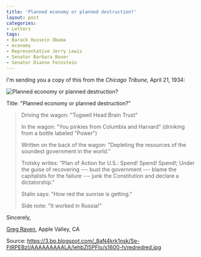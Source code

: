 ```yaml
---
title: 'Planned economy or planned destruction?'
layout: post
categories:
- Letters
tags:
- Barack Hussein Obama
- economy
- Representative Jerry Lewis
- Senator Barbara Boxer
- Senator Dianne Feinstein
---
```


I'm sending you a copy of this from the *Chicago Tribune,* April 21, 1934:

![Planned economy or planned destruction?](https://3.bp.blogspot.com/_8aN4krk1nsk/Se-FtRPEBzI/AAAAAAAAALA/lehbZI5PFIo/s400/redredred.jpg)

Title: "Planned economy or planned destruction?"
> 
> Driving the wagon: "Tugwell Head Brain Trust"
> 
> In the wagon: "You pinkies from Columbia and Harvard" (drinking from a bottle labeled "Power")
> 
> Written on the back of the wagon: "Depleting the resources of the soundest government in the world."
> 
> Trotsky writes: "Plan of Action for U.S.: Spend! Spend! Spend!; Under the guise of recovering --- bust the government --- blame the capitalists for the failure --- junk the Constitution and declare a dictatorship."
> 
> Stalin says: "How red the sunrise is getting."
> 
> Side note: "It worked in Russia!"

Sincerely,

[Greg Raven](https://www.gregraven.org/), Apple Valley, CA

Source: https://3.bp.blogspot.com/_8aN4krk1nsk/Se-FtRPEBzI/AAAAAAAAALA/lehbZI5PFIo/s1600-h/redredred.jpg
